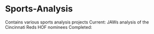 # Sports-Analysis
Contains various sports analysis projects
Current: JAWs analysis of the Cincinnati Reds HOF nominees
Completed:
